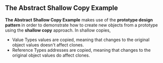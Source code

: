 ## The Abstract Shallow Copy Example

**The Abstract Shallow Copy Example** makes use of the **prototype design pattern** in order to demonstrate how to
create new objects from a prototype using the **shallow copy** approach. In shallow copies,

- Value Types values are copied, meaning that changes to the original object values doesn't affect clones.
- Reference Types addresses are copied, meaning that changes to the original object values do affect clones.